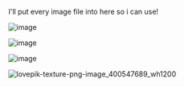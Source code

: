 I'll put every image file into here so i can use!

![image](https://github.com/SenpaiHunters/ArcAdvanced/assets/103985728/993e5c97-d43f-4843-9265-9034594e3360)

![image](https://github.com/SenpaiHunters/ArcAdvanced/assets/103985728/a610b1f7-93c8-4454-82e2-47de69d475bb)

![image](https://github.com/SenpaiHunters/ArcAdvanced/assets/103985728/6d61f713-d4c8-43e0-aa81-4fbcd8cf2b94)

![lovepik-texture-png-image_400547689_wh1200](https://github.com/SenpaiHunters/ArcAdvanced/assets/103985728/ecf637c2-0b6e-4011-8eb9-0fb473c55064)
